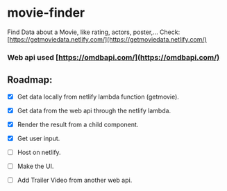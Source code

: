 # movie-finder
Find Data about a Movie, like rating, actors, poster,...
Check:  
[https://getmoviedata.netlify.com/](https://getmoviedata.netlify.com/)

### Web api used [https://omdbapi.com/](https://omdbapi.com/)

## Roadmap:
- [x] Get data locally from netlify lambda function (getmovie).
- [x] Get data from the web api through the netlify lambda.
- [x] Render the result from a child component.
- [x] Get user input.
- [ ] Host on netlify.
- [ ] Make the UI.
- [ ] Add Trailer Video from another web api.

